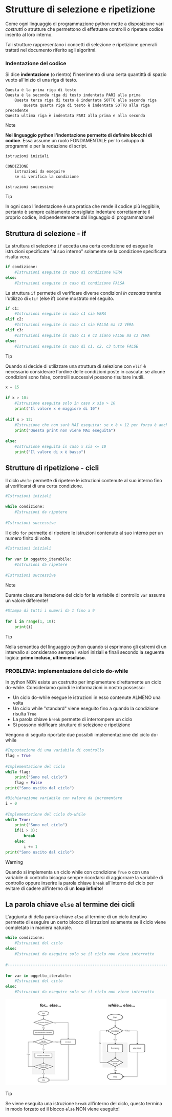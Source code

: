 # Strutture di selezione e ripetizione

Come ogni linguaggio di programmazione python mette a disposizione vari *costrutti* o strutture che permettono di effettuare controlli o ripetere codice inserito al loro interno.

Tali strutture rappresentano i concetti di selezione e ripetizione generali trattati nel documento riferito agli algoritmi.

### Indentazione del codice

Si dice **indentazione** (o rientro) l'inserimento di una certa quantittà di spazio vuoto all'inizio di una riga di testo.

```
Questa è la prima riga di testo
Questa è la seconda riga di testo indentata PARI alla prima
	Questa terza riga di testo è indentata SOTTO alla seconda riga
		Questa quarta riga di testo è indentata SOTTO alla riga precedente
Questa ultima riga è indentata PARI alla prima e alla seconda
```

>[!NOTE]
>**Nel linguaggio python l'indentazione permette di definire blocchi di codice**. Essa assume un ruolo FONDAMENTALE per lo sviluppo di programmi e per la redazione di script.


```
istruzioni iniziali

CONDIZIONE
	istruzioni da eseguire
	se si verifica la condizione

istruzioni successive
```

>[!TIP]
>In ogni caso l'indentazione è una pratica che rende il codice più leggibile, pertanto è sempre caldamente consigliato indentare correttamente il proprio codice, indipendentemente dal linguaggio di programmazione!

## Struttura di selezione - if

La struttura di selezione `if` accetta una certa condizione ed esegue le istruzioni specificate "al suo interno" solamente se la condizione specificata risulta vera.

```python
if condizione:
	#Istruzioni eseguite in caso di condizione VERA
else:
	#Istruzioni eseguite in caso di condizione FALSA
```

La struttura `if` permette di verificare diverse condizioni *in cascata* tramite l'utilizzo di `elif` (else if) come mostrato nel seguito.

```python
if c1:
	#Istruzioni eseguite in caso c1 sia VERA
elif c2:
	#Istruzioni eseguite in caso c1 sia FALSA ma c2 VERA
elif c3:
	#Istruzioni eseguite in caso c1 e c2 siano FALSE ma c3 VERA
else:
	#Istruzioni eseguite in caso di c1, c2, c3 tutte FALSE
```

>[!TIP]
>Quando si decide di utilizzare una struttura di selezione con `elif` è necessario considerare l'ordine delle condizioni poste in cascata: se alcune condizioni sono false, controlli successivi possono risultare inutili.

```python
x = 15

if x > 10:
	#Istruzione eseguita solo in caso x sia > 10
	print("Il valore x è maggiore di 10")

elif x > 12:
	#Istruzione che non sarà MAI eseguita: se x è > 12 per forza è anche > 10: si cade nel caso precedente!
	print("Questa print non viene MAI eseguita")

else:
	#Istruzione eseguita in caso x sia <= 10
	print("Il valore di x è basso")
```

## Strutture di ripetizione - cicli

Il ciclo `while` permette di ripetere le istruzioni contenute al suo interno fino al verificarsi di una certa condizione.

```python
#Istruzioni iniziali

while condizione:
	#Istruzioni da ripetere

#Istruzioni successive
```

Il ciclo `for` permette di ripetere le istruzioni contenute al suo interno per un numero finito di volte.

```python
#Istruzioni iniziali

for var in oggetto_iterabile:
	#Istruzioni da ripetere

#Istruzioni successive
```

>[!NOTE]
>Durante ciascuna iterazione del ciclo for la variabile di controllo `var` assume un valore differente!

```python
#Stampa di tutti i numeri da 1 fino a 9

for i in range(1, 10):
	print(i)
```

>[!TIP]
>Nella semantica del linguaggio python quando si esprimono gli estremi di un intervallo si considerano sempre i valori iniziali e finali secondo la seguente logica: **primo incluso, ultimo escluso**.

### PROBLEMA: implementazione del ciclo do-while

In python NON esiste un costrutto per implementare direttamente un ciclo do-while. Consideriamo quindi le informazioni in nostro possesso:

* Un ciclo do-while esegue le istruzioni in esso contenute ALMENO una volta
* Un ciclo while "standard" viene eseguito fino a quando la condizione risulta `True`
* La parola chiave `break` permette di interrompere un ciclo
* Si possono nidificare strutture di selezione e ripetizione

Vengono di seguito riportate due possibili implementazione del ciclo do-while

```python
#Impostazione di una variabile di controllo
flag = True

#Implementazione del ciclo
while flag:
    print("Sono nel ciclo")
    flag = False
print("Sono uscito dal ciclo")
```

```python
#Dichiarazione variabile con valore da incrementare
i = 0

#Implementazione del ciclo do-while
while True:
    print("Sono nel ciclo")
    if(i > 3):
        break
    else:
        i += 1
print("Sono uscito dal ciclo")
```

>[!WARNING]
>Quando si implementa un ciclo while con condizione `True` o con una variabile di controllo bisogna sempre ricordarsi di aggiornare la variabile di controllo oppure inserire la parola chiave `break` all'interno del ciclo per evitare di cadere all'interno di un **loop infinito**!

## La parola chiave `else` al termine dei cicli

L'aggiunta di della parola chiave `else` al termine di un ciclo iterativo permette di eseguire un certo blocco di istruzioni solamente se il ciclo viene completato in maniera naturale.

```python
while condizione:
    #Istruzioni del ciclo
else:
    #Istruzioni da eseguire solo se il ciclo non viene interrotto

#---------------------------------------------------------------------------#

for var in oggetto_iterabile:
    #Istruzioni del ciclo
else:
    #Istruzioni da eseguire solo se il ciclo non viene interrotto
```

![cicli-else](./images/cicli-else.jpg)

>[!TIP]
> Se viene eseguita una istruzione `break` all'interno del ciclo, questo termina in modo forzato ed il blocco `else` NON viene eseguito!